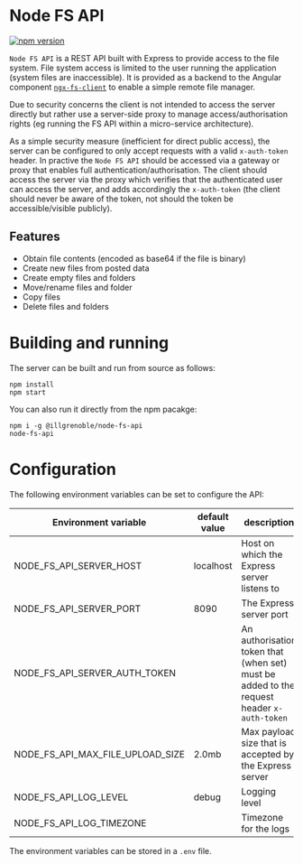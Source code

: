 # Node FS API
[![npm version](https://badge.fury.io/js/%40illgrenoble%2Fnode-fs-api.svg)](https://badge.fury.io/js/%40illgrenoble%2Fnode-fs-api)

`Node FS API` is a REST API built with Express to provide access to the file system. File system access is limited to the user running the application (system files are inaccessible). It is provided as a backend to the Angular component [`ngx-fs-client`](https://www.npmjs.com/package/@illgrenoble/ngx-fs-client) to enable a simple remote file manager.

Due to security concerns the client is not intended to access the server directly but rather use a server-side proxy to manage access/authorisation rights (eg running the FS API within a micro-service architecture).

As a simple security measure (inefficient for direct public access), the server can be configured to only accept requests with a valid `x-auth-token` header. In practive the `Node FS API` should be accessed via a gateway or proxy that enables full authentication/authorisation. The client should access the server via the proxy which verifies that the authenticated user can access the server, and adds accordingly the `x-auth-token` (the client should never be aware of the token, not should the token be accessible/visible publicly).

## Features

- Obtain file contents (encoded as base64 if the file is binary)
- Create new files from posted data
- Create empty files and folders
- Move/rename files and folder
- Copy files
- Delete files and folders

# Building and running

The server can be built and run from source as follows:

```
npm install
npm start
```

You can also run it directly from the npm pacakge:

```
npm i -g @illgrenoble/node-fs-api
node-fs-api
```

# Configuration

The following environment variables can be set to configure the API:

|Environment variable|default value|description|
|---|---|---|
|NODE_FS_API_SERVER_HOST|localhost|Host on which the Express server listens to|
|NODE_FS_API_SERVER_PORT|8090|The Express server port|
|NODE_FS_API_SERVER_AUTH_TOKEN| |An authorisation token that (when set) must be added to the request header `x-auth-token`|
|NODE_FS_API_MAX_FILE_UPLOAD_SIZE|2.0mb|Max payload size that is accepted by the Express server|
|NODE_FS_API_LOG_LEVEL|debug|Logging level|
|NODE_FS_API_LOG_TIMEZONE| |Timezone for the logs|

The environment variables can be stored in a `.env` file.
